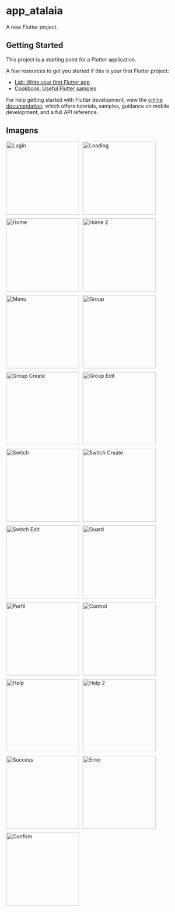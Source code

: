 # app_atalaia

A new Flutter project.

## Getting Started

This project is a starting point for a Flutter application.

A few resources to get you started if this is your first Flutter project:

- [Lab: Write your first Flutter app](https://docs.flutter.dev/get-started/codelab)
- [Cookbook: Useful Flutter samples](https://docs.flutter.dev/cookbook)

For help getting started with Flutter development, view the
[online documentation](https://docs.flutter.dev/), which offers tutorials,
samples, guidance on mobile development, and a full API reference.

## Imagens

<div style="display: flex; flex-wrap: wrap; gap: 10px;">

  <img src="https://github.com/jacrifla/app_atalaia/assets/87846105/6dd4a058-43cd-49d3-bf50-168a66e89948" alt="Login" style="width: 200px; height: auto;">
  <img src="https://github.com/jacrifla/app_atalaia/assets/87846105/f6d18e2a-3c7a-4d53-affd-729bd36b8b63" alt="Loading" style="width: 200px; height: auto;">
  <img src="https://github.com/jacrifla/app_atalaia/assets/87846105/62775630-2e82-4b2a-95f0-1e34078f5fa2" alt="Home" style="width: 200px; height: auto;">
  <img src="https://github.com/jacrifla/app_atalaia/assets/87846105/c602c36f-9ac6-453d-8ee0-5bf0aa8935dc" alt="Home 2" style="width: 200px; height: auto;">
  <img src="https://github.com/jacrifla/app_atalaia/assets/87846105/da9ee304-90fb-48de-8912-e569a1444726" alt="Menu" style="width: 200px; height: auto;">
  <img src="https://github.com/jacrifla/app_atalaia/assets/87846105/c5d151c8-a2ff-4ed1-a44c-462d2856d281" alt="Group" style="width: 200px; height: auto;">
  <img src="https://github.com/jacrifla/app_atalaia/assets/87846105/4a95a1fc-f328-4aa7-9562-6754c7165ead" alt="Group Create" style="width: 200px; height: auto;">
  <img src="https://github.com/jacrifla/app_atalaia/assets/87846105/216d1d73-268e-47c1-a819-aa987f43492a" alt="Group Edit" style="width: 200px; height: auto;">
  <img src="https://github.com/jacrifla/app_atalaia/assets/87846105/b90ef022-0711-43ff-83f5-e14fbe6cb7a7" alt="Switch" style="width: 200px; height: auto;">
  <img src="https://github.com/jacrifla/app_atalaia/assets/87846105/376969bc-aced-4efa-8f8a-c7240386c551" alt="Switch Create" style="width: 200px; height: auto;">
  <img src="https://github.com/jacrifla/app_atalaia/assets/87846105/9fbbec9a-f29d-419e-b758-98d92a9bbfe8" alt="Switch Edit" style="width: 200px; height: auto;">
  <img src="https://github.com/jacrifla/app_atalaia/assets/87846105/f1e2a4db-e5e4-4f40-9371-89b52ce588a1" alt="Guard" style="width: 200px; height: auto;">
  <img src="https://github.com/jacrifla/app_atalaia/assets/87846105/1768005c-5291-4cec-b151-efd7916fe804" alt="Perfil" style="width: 200px; height: auto;">
  <img src="https://github.com/jacrifla/app_atalaia/assets/87846105/c89df18b-edad-4ea7-b170-cccde48dc02f" alt="Control" style="width: 200px; height: auto;">
  <img src="https://github.com/jacrifla/app_atalaia/assets/87846105/d18eac1b-6fe8-4cbc-98a9-ef4ce3bd70d2" alt="Help" style="width: 200px; height: auto;">
  <img src="https://github.com/jacrifla/app_atalaia/assets/87846105/d842d7e9-e10e-4bf1-8b34-6e6f4e16934f" alt="Help 2" style="width: 200px; height: auto;">
  <img src="https://github.com/jacrifla/app_atalaia/assets/87846105/6c6fcb6e-29cb-469c-b350-3c0f2a200162" alt="Success" style="width: 200px; height: auto;">
  <img src="https://github.com/jacrifla/app_atalaia/assets/87846105/6b8f0386-6673-49fc-a2d8-fc1caa082e44" alt="Error" style="width: 200px; height: auto;">
  <img src="https://github.com/jacrifla/app_atalaia/assets/87846105/41b9be32-77af-4b04-9fa2-908861266dd7" alt="Confirm" style="width: 200px; height: auto;">

</div>

